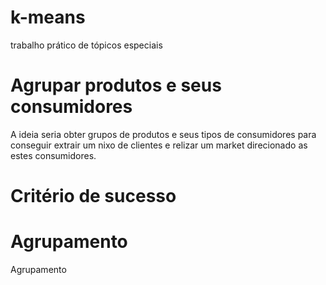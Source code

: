 # k-means
trabalho prático de tópicos especiais
# Agrupar produtos e seus consumidores
A ideia seria obter grupos de produtos e seus tipos de consumidores para conseguir extrair um nixo de clientes e relizar um market direcionado as estes consumidores.
# Critério de sucesso

# Agrupamento
Agrupamento 
